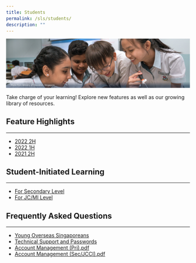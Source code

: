 ```yaml
---
title: Students
permalink: /sls/students/
description: ""
---
```

<img alt="Students" src="/images/1Student/Students%20Hero.png">
<p>Take charge of your learning! Explore new features as well as our growing library of resources.</p>
<h2 id="feature-highlights">Feature Highlights</h2>
<hr>
<ul><li><a target="_blank" href="/students/feature-highlights/2022-2h/">2022 2H</a></li>
  <li><a target="_blank" href="/students/feature-highlights/2022-1h/">2022 1H</a></li>
  <li><a target="_blank" href="/students/feature-highlights/2021-2h/">2021 2H</a></li></ul>
<h2 id="student-initiated-learning">Student-Initiated Learning</h2>
<hr>
<ul><li><a target="_blank" href="/students/student-initiated-learning/">For Secondary Level</a></li>
<li><a target="_blank" href="/students/student-initiated-learning/">For JC/MI Level</a></li></ul>
<h2 id="frequently-asked-questions">Frequently Asked Questions</h2>
<hr>
<ul><li><a target="_blank" href="/students/frequently-asked-questions/young-overseas-singaporeans/">Young Overseas Singaporeans</a></li>
<li><a target="_blank" href="/students/frequently-asked-questions/technical-support-and-passwords/">Technical Support and Passwords</a></li>
<li><a target="_blank" href="/files/Login%20Troubleshooting/SLS%20Account%20Management%20-%20Guide%20for%20Students%20(Pri).pdf">Account Management (Pri).pdf</a></li>
<li>
<a target="_blank" href="/files/Login%20Troubleshooting/SLS%20Account%20Management%20-%20Guide%20for%20Students%20(SecJCCI).pdf">Account Management (Sec/JCCI).pdf</a></li></ul>